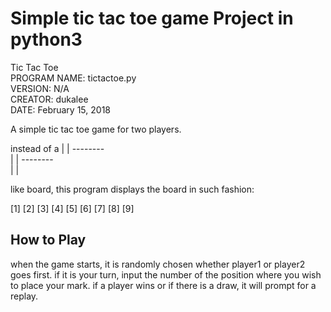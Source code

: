 Simple tic tac toe game Project in python3
====================

Tic Tac Toe\
PROGRAM NAME: tictactoe.py\
VERSION: N/A\
CREATOR: dukalee \
DATE: February 15, 2018

A simple tic tac toe game for two players.

instead of a 
  |  | 
--------\
  |  | 
--------\
  |  | 
  
like board,  this program displays the board in such fashion: 

[1] [2] [3] 
[4] [5] [6] 
[7] [8] [9] 

How to Play
----------
when the game starts, it is randomly chosen whether player1 or player2 goes first. 
if it is your turn, input the number of the position where you wish to place your mark. 
if a player wins or if there is a draw, it will prompt for a replay. 
